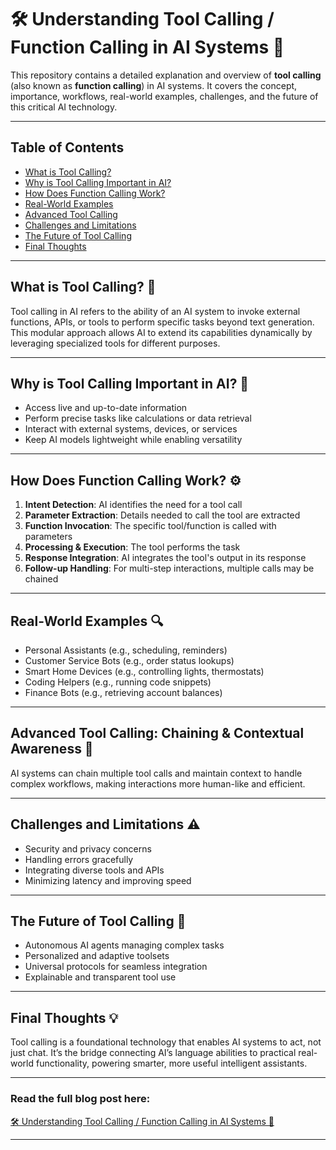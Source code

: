 # 🛠️ Understanding Tool Calling / Function Calling in AI Systems 🤖

This repository contains a detailed explanation and overview of **tool calling** (also known as **function calling**) in AI systems. It covers the concept, importance, workflows, real-world examples, challenges, and the future of this critical AI technology.

---

## Table of Contents

- [What is Tool Calling?](#what-is-tool-calling-)
- [Why is Tool Calling Important in AI?](#why-is-tool-calling-important-in-ai-)
- [How Does Function Calling Work?](#how-does-function-calling-work-)
- [Real-World Examples](#real-world-examples-)
- [Advanced Tool Calling](#advanced-tool-calling-chaining--contextual-awareness-)
- [Challenges and Limitations](#challenges-and-limitations-)
- [The Future of Tool Calling](#the-future-of-tool-calling-)
- [Final Thoughts](#final-thoughts-)

---

## What is Tool Calling? 🔧

Tool calling in AI refers to the ability of an AI system to invoke external functions, APIs, or tools to perform specific tasks beyond text generation. This modular approach allows AI to extend its capabilities dynamically by leveraging specialized tools for different purposes.

---

## Why is Tool Calling Important in AI? 🚀

- Access live and up-to-date information  
- Perform precise tasks like calculations or data retrieval  
- Interact with external systems, devices, or services  
- Keep AI models lightweight while enabling versatility

---

## How Does Function Calling Work? ⚙️

1. **Intent Detection**: AI identifies the need for a tool call  
2. **Parameter Extraction**: Details needed to call the tool are extracted  
3. **Function Invocation**: The specific tool/function is called with parameters  
4. **Processing & Execution**: The tool performs the task  
5. **Response Integration**: AI integrates the tool's output in its response  
6. **Follow-up Handling**: For multi-step interactions, multiple calls may be chained

---

## Real-World Examples 🔍

- Personal Assistants (e.g., scheduling, reminders)  
- Customer Service Bots (e.g., order status lookups)  
- Smart Home Devices (e.g., controlling lights, thermostats)  
- Coding Helpers (e.g., running code snippets)  
- Finance Bots (e.g., retrieving account balances)

---

## Advanced Tool Calling: Chaining & Contextual Awareness 🔗

AI systems can chain multiple tool calls and maintain context to handle complex workflows, making interactions more human-like and efficient.

---

## Challenges and Limitations ⚠️

- Security and privacy concerns  
- Handling errors gracefully  
- Integrating diverse tools and APIs  
- Minimizing latency and improving speed

---

## The Future of Tool Calling 🌟

- Autonomous AI agents managing complex tasks  
- Personalized and adaptive toolsets  
- Universal protocols for seamless integration  
- Explainable and transparent tool use

---

## Final Thoughts 💡

Tool calling is a foundational technology that enables AI systems to act, not just chat. It’s the bridge connecting AI’s language abilities to practical real-world functionality, powering smarter, more useful intelligent assistants.

---

### Read the full blog post here:  
[🛠️ Understanding Tool Calling / Function Calling in AI Systems 🤖](https://medium.com/@anumriz2017/️understanding-tool-calling-function-calling-in-ai-systems-f6cbd7338883)

---
